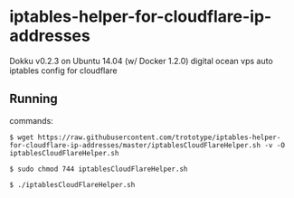 iptables-helper-for-cloudflare-ip-addresses
===========================================

Dokku v0.2.3 on Ubuntu 14.04 (w/ Docker 1.2.0) digital ocean vps auto iptables config for cloudflare


## Running

commands:

    $ wget https://raw.githubusercontent.com/trototype/iptables-helper-for-cloudflare-ip-addresses/master/iptablesCloudFlareHelper.sh -v -O iptablesCloudFlareHelper.sh
	
    $ sudo chmod 744 iptablesCloudFlareHelper.sh 
	
    $ ./iptablesCloudFlareHelper.sh